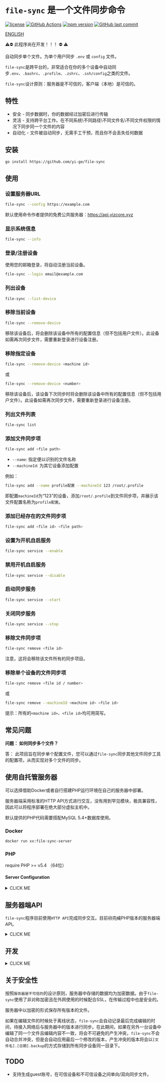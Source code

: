 # `file-sync` 是一个文件同步命令

[![license](https://img.shields.io/github/license/yi-ge/file-sync.svg?style=flat-square)](https://github.com/yi-ge/file-sync/blob/master/LICENSE)
[![GitHub Actions](https://img.shields.io/endpoint.svg?url=https%3A%2F%2Factions-badge.atrox.dev%2Fyi-ge%2Ffile-sync%2Fbadge%3Fref%3Dmain&style=flat-square)](https://actions-badge.atrox.dev/yi-ge/file-sync/goto?ref=main)
[![npm version](https://img.shields.io/npm/v/file-sync-cli/latest?style=flat-square)](https://www.npmjs.com/package/file-sync-cli)
[![GitHub last commit](https://img.shields.io/github/last-commit/yi-ge/file-sync.svg?style=flat-square)](https://github.com/yi-ge/file-sync)
<!-- [![Test Results](https://gist.github.com/yi-ge/00fdcacb47689d14b8e9fdf7fb0f7288/raw/badge.svg)](https://github.com/yi-ge/file-sync)
[![Coveralls github](https://img.shields.io/coveralls/github/yi-ge/file-sync?style=flat-square)](https://coveralls.io/github/yi-ge/file-sync?branch=main) -->

[ENGLISH](README.md)

⚠️⛔️ 此程序尚在开发！！！ ⛔️ ⚠️

自动同步单个文件。为单个用户同步 `.env` 或 `config` 文件。

`file-sync`是跨平台的，非常适合在你的多个设备中自动同步`.env`、`.bashrc`、`.profile`、`.zshrc`、`.ssh/config`之类的文件。

`file-sync`设计原则：服务器是不可信的，客户端（本地）是可信的。

## 特性

- 安全 - 同步数据时，你的数据经过加密后进行传输
- 灵活 - 支持跨平台工作。在不同系统\不同路径\不同文件名\不同文件权限的情况下同步同一个文件的内容
- 自动化 - 文件被自动同步，无需手工干预，而且你不会丢失任何数据

## 安装

```bash
go install https://github.com/yi-ge/file-sync
```

## 使用

### 设置服务器URL

```bash
file-sync --config https://example.com
```

默认使用命令作者提供的免费公共服务器：<https://api.yizcore.xyz>

### 显示系统信息

```bash
file-sync --info
```

### 登录/注册设备

使用您的邮箱登录，将自动注册当前设备。

```bash
file-sync --login email@example.com
```

### 列出设备

```bash
file-sync --list-device
```

### 移除当前设备

```bash
file-sync --remove-device
```

移除该设备后，将会删除该设备中所有的配置信息（但不包括用户文件）。此设备如需再次同步文件，需要重新登录进行设备注册。

### 移除指定设备

```bash
file-sync --remove-device <machine id>
```

或

```bash
file-sync --remove-device <number>
```

移除该设备后，该设备下次同步时将会删除该设备中所有的配置信息（但不包括用户文件）。此设备如需再次同步文件，需要重新登录进行设备注册。

### 列出文件列表

```bash
file-sync list
```

### 添加文件同步项

```bash
file-sync add <file path>
```

- `--name`: 指定便以识别的文件名称
- `--machineId`: 为其它设备添加配置

例如：

```bash
file-sync add --name profile配置 --machineId 123 /root/.profile
```

即配置`machineId`为“123”的设备，添加`/root/.profile`到文件同步项，并展示该文件配置名称为`profile配置`。

### 添加已经存在的文件同步项

```bash
file-sync add <file id> <file path>
```

### 设置为开机自启服务

```bash
file-sync service --enable
```

### 禁用开机自启服务

```bash
file-sync service --disable
```

### 启动同步服务

```bash
file-sync service --start
```

### 关闭同步服务

```bash
file-sync service --stop
```

### 移除文件同步项

```bash
file-sync remove <file id>
```

注意，这将会移除该文件所有的同步项目。

### 移除单个设备的文件同步项

```bash
file-sync remove <file id / number>
```

或

```bash
file-sync remove --machineId <machine id> <file id>
```

提示：所有的`<machine id>`、`<file id>`均可用简写。

## 常见问题

**问题： 如何同步多个文件？**

答： 此项目旨在同步单个配置文件，您可以通过`file-sync`同步其他文件同步工具的配置项，从而实现对多个文件的同步。

## 使用自托管服务器

可以选择借助Docker或者自行搭建PHP运行环境在自己的服务器中部署。

服务器端采用标准的HTTP API方式进行交互，没有用到罕见模块，极具兼容性，因此可以将程序部署在绝大部分虚拟主机中。

默认提供的PHP代码需要搭配MySQL 5.4+数据库使用。

### Docker

```bash
docker run xx:file-sync-server
```

### PHP

require PHP >= v5.4 （64位）

#### Server Configuration

<details><summary>CLICK ME</summary>
<p>

##### Apache

You may need to add the following snippet in your Apache HTTP server virtual host configuration or **.htaccess** file.

```apacheconf
RewriteEngine on
RewriteCond %{REQUEST_FILENAME} !-f
RewriteCond %{REQUEST_FILENAME} !-d
RewriteCond $1 !^(index\.php)
RewriteRule ^(.*)$ /index.php/$1 [L]
```

Alternatively, if you’re lucky enough to be using a version of Apache greater than 2.2.15, then you can instead just use this one, single line:

```apacheconf
FallbackResource /index.php
```

##### IIS

For IIS you will need to install URL Rewrite for IIS and then add the following rule to your `web.config`:

```xml
<?xml version="1.0" encoding="UTF-8"?>
<configuration>
    <system.webServer>
        <rewrite>
          <rule name="Toro" stopProcessing="true">
            <match url="^(.*)$" ignoreCase="false" />
              <conditions logicalGrouping="MatchAll">
                <add input="{REQUEST_FILENAME}" matchType="IsFile" ignoreCase="false" negate="true" />
                <add input="{REQUEST_FILENAME}" matchType="IsDirectory" ignoreCase="false" negate="true" />
                <add input="{R:1}" pattern="^(index\.php)" ignoreCase="false" negate="true" />
              </conditions>
            <action type="Rewrite" url="/index.php/{R:1}" />
          </rule>
        </rewrite>
    </system.webServer>
</configuration>
```

##### Nginx

Under the `server` block of your virtual host configuration, you only need to add three lines.

```conf
location / {
  try_files $uri $uri/ /index.php?$args;
}
```

</p>
</details>

## 服务器端API

`file-sync`程序目前使用`HTTP API`完成同步交互。目前~~已完成~~PHP版本的服务器端API。

<details><summary>CLICK ME</summary>
<p>

### 基础数据结构

```text
user: email, emailSha1, verify, publicKey, privateKey, createdAt
device: email, machineId, machineName, machineKey, createdAt
config: email, machineId, fileId, fileName, path, attribute, deletedAt, createdAt
file: email, emailSha1, fileId, fileName, content, sha256, fromMachineId, updateAt
log: email, machineId, action, content, createdAt
```

### 登录/注册用户并注册设备

POST /device/add

```json
{
  "email": "sha1(email)",
  "machineId": "sha1(sha256(machineId))",
  "machineName": "verify加密的machineName",
  "verify": "sha1(密码的sha256中的前16个字符取sha1)取后32个字符",
  "publicKey": "新生成的publicKey",
  "privateKey": "密码的sha256中的第二段16个字符进行加密的私钥（私钥密码是第三段16个字符）"
}
```

Return：

```json
{
  "status": 1, // 新用户及新设备注册成功， 2： 老用户新设备注册成功
  // -2：设备已注册， -3：此用户已经存在但verify值验证失败
  "result": {
    "publicKey": "verify作为密码 时间戳@公钥 加密", // 如果解密后的内容中的publicKey和传输的publicKey相同，则说明该用户是新用户。
    "privateKey": "verify作为密码 时间戳@私钥 加密 - 密码的sha256中的第二段16个字符进行加密的私钥（私钥密码是第三段16个字符）", // 如果不相同，说明该用户是老用户，则需要以返回回来的publicKey和privateKey为准。
    "machineKey": "由服务器端生成的machineKey"
  }
}
```

### 获取设备列表

POST /device/list

```json
{
  "timestamp": "时间戳",
  "machineId": "sha1(sha256(machineId))",
  "token": "签名[所有字段按json的key的ASCII字符顺序进行升序排列]",
  "email": "sha1(email)",
}
```

Return：

```json
{
  "status": 1,
  "result": [
    {
      "machineId": "sha1(sha256(machineId))",
      "machineName": "verify加密的machineName"
    }
  ]
}
```

### 移除设备

POST /device/remove

```json
{
  "timestamp": "时间戳",
  "machineId": "sha1(sha256(machineId))",
  "token": "签名[所有字段按json的key的ASCII字符顺序进行升序排列]",
  "email": "sha1(email)",
  "machineKey": "sha1(由服务器端生成的machineKey)",
  "removeMachineId": "sha1(sha256(machineId))",
}
```

Return：

```json
{
  "status": 1
}
```

### 获取文件同步配置信息

POST /file/configs

```json
{
  "timestamp": "时间戳",
  "machineId": "sha1(sha256(machineId))",
  "token": "签名[所有字段按json的key的ASCII字符顺序进行升序排列]",
  "email": "sha1(email)"
}
```

Return：

```json
{
  "status": 1,
  "result": [
    {
      "fileId": "",
      "fileName": "私钥加密后的fileName",
      "config": [
        {
          "machineId":, "machineId",
          "path": "私钥加密后的path"
        }
      ]
    }
  ]
}
```

### 设置文件配置

POST /file/config

```json
{
  "timestamp": "时间戳",
  "machineId": "sha1(sha256(machineId))",
  "token": "签名[所有字段按json的key的ASCII字符顺序进行升序排列]",
  "email": "sha1(email)",
  "action": "add/remove",
  "actionMachineId": "目标machineId",
  "fileId": "fileId，由首次添加的文件sha256取sha1生成",
  "fileName": "展示的文件名，删除无该参数",
  "path": "私钥加密后的path，删除无该参数",
  "attribute": "预留配置项"
}
```

Return：

```json
{
  "status": 1
}
```

### 检查单个文件是否存在更新

POST /file/check

```json
{
  "email": "sha1(email)",
  "fileId": "fileId",
  "sha256": "文件sha256"
}
```

Return：

```json
{
  "status": 0 // 0：文件不存在， 1：存在更新， 2：无更新
}
```

### 下载/上载文件数据

POST /file/sync

不带"updateAt"为下载，否则是上载。
下载无需"content"、"sha256"和"fileName"参数。

```json
{
  "timestamp": "时间戳",
  "machineId": "sha1(sha256(machineId))",
  "token": "签名[所有字段按json的key的ASCII字符顺序进行升序排列]",
  "email": "sha1(email)",
  "fileId": "fileId",
  "fileName": "文件名",
  "sha256": "文件sha256",
  "updateAt": "文件最后一次编辑时间",
  "content": "私钥加密的文件内容"
}
```

Return：

```json
{
  "status": 1
  "result": file // only in download
}
```

</p>
</details>

## 开发

<details><summary>CLICK ME</summary>
<p>

### 进入开发调试环境

需要手工设置环境变量`GO_ENV`为`development`。

例如`Windows`平台中`PowerShell`环境下：

安装`xampp`，vscode配置：`"php.debug.executablePath": "C:\\xampp\\php\\php.exe"`。

```bash
$Env:GO_ENV = 'development'
```

例如`*unix`：

```bash
export GO_ENV="development"
```

</p>
</details>

## 关于安全性

按照`服务器是不可信的`的设计原则，服务器中存储的数据均为加密数据。由于`file-sync`使用了非对称加密且在外网使用的时候配合SSL，在传输过程中也是安全的。

服务器中以加密的形式保存所有版本的文件。

如果在编辑文件的时候处于离线状态，`file-sync`会自动记录最后完成编辑的时间，待接入网络后与服务器中的版本进行同步。在此期间，如果在另外一台设备中编辑了同一个文件且编辑内容不一致，将会不可避免的产生冲突，`file-sync`不会自动合并冲突，但是会自动应用最后一个修改的版本，产生冲突的版本将会以`[文件名].[日期].backup`的方式存储到所有同步设备同一目录下。

## TODO

- 支持生成guest账号，在可信设备和不可信设备之间单向/双向同步文件。

